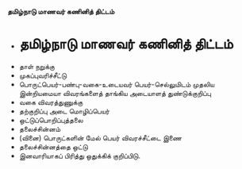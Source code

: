 **தமிழ்நாடு மாணவர் கணினித் திட்டம்**
- # தமிழ்நாடு மாணவர் கணினித் திட்டம்
- தாள் நறுக்கு
- முகப்புவரிச்சீட்டு
- பொருட்பெயர்-பண்பு-வகை-உடையவர் பெயர்-செல்லுமிடம் முதலிய இன்றியமையா விவரங்களைத் தாங்கிய அடையாளத் துண்டுக்குறிப்பு
- வகை விவரத்துணுக்கு
- தற்குறிப்பு  அடை மொழிப்பெயர்
- ஒட்டுப்பொறிப்புத்தலை
- தலைச்சின்னம்
- (வினை) பொருட்களின் மேல் பெயர் விவரச்சீட்டை இணை
- தலைச்சின்னத்தை ஒட்டு
- இனவாரியாகப் பிரித்து ஒதுக்கிக் குறிப்பிடு.

